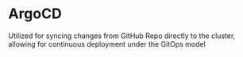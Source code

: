 # ArgoCD
Utilized for syncing changes from GitHub Repo directly to the cluster, allowing for continuous deployment under the GitOps model